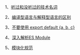 1、[听过和没听过的技术名词](https://github.com/yang1212/collection-about/issues/8)

2、[编译型语言与解释型语言的区别](https://www.tspweb.com/key/%E7%BC%96%E8%AF%91%E8%AF%AD%E8%A8%80.html)

3、[不要使用 export default {a, b, c}](https://zhuanlan.zhihu.com/p/40733281)

4、[深入解析ES Module](https://zhuanlan.zhihu.com/p/40733281)

5、[模块化规范](https://github.com/yang1212/collection-about/issues/15)



